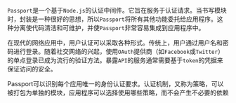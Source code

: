 `Passport`是一个基于`Node.js`的认证中间件。它旨在服务于认证请求。当书写模块时，封装是一种很好的思想，所以`Passport`将所有其他功能委托给应用程序。这种分离使代码清洁和可维护，并使`Passport`非常容易集成到应用程序中。

在现代的网络应用中，用户认证可以采取各种形式。传统上，用户通过用户名和密码进行登录。随着社交网络的兴起，使用`OAuth`提供商（如`Facebook`或`Twitter`）的单点登录已成为流行的验证方法。暴露`API`的服务通常需要基于`token`的凭据来保证访问的安全。

Passport可以识别每个应用唯一的身份认证要求。认证机制，又称为策略，可以被打包为单独的模块，应用程序可以选择使用哪些策略，而不会产生不必要的依赖

